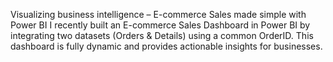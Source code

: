 Visualizing business intelligence – E-commerce Sales made simple with Power BI
I recently built an E-commerce Sales Dashboard in Power BI by integrating two datasets (Orders & Details) using a common OrderID. This dashboard is fully dynamic and provides actionable insights for businesses.
